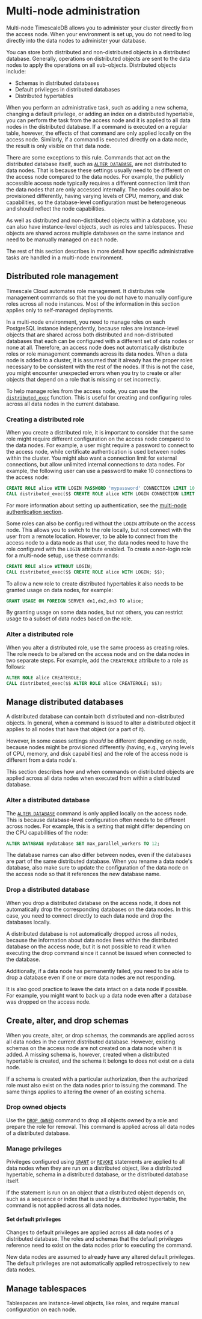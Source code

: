 # Multi-node administration
Multi-node TimescaleDB allows you to administer your cluster directly
from the access node. When your environment is set up, you do not
need to log directly into the data nodes to administer your database.

You can store both distributed and non-distributed objects in
a distributed database. Generally, operations on distributed
objects are sent to the data nodes to apply the operations
on all sub-objects. Distributed objects include:
* Schemas in distributed databases
* Default privileges in distributed databases
* Distributed hypertables

When you perform an administrative task, such as adding a new
schema, changing a default privilege, or adding an index on a
distributed hypertable, you can perform the task from the access node
and it is applied to all data nodes in the distributed database. If a
command is executed on a regular table, however, the effects of that
command are only applied locally on the access node. Similarly, if a
command is executed directly on a data node, the result is only
visible on that data node.

There are some exceptions to this rule. Commands that act on the
distributed database itself, such as [`ALTER
DATABASE`][alter-database], are not distributed to data nodes. That is
because these settings usually need to be different on the access node
compared to the data nodes. For example, the publicly accessible
access node typically requires a different connection limit than the
data nodes that are only accessed internally. The nodes could also be
provisioned differently, having varying levels of CPU, memory, and
disk capabilities, so the database-level configuration must be
heterogeneous and should reflect the node capabilities.

As well as distributed and non-distributed objects within a database,
you can also have instance-level objects, such as roles and
tablespaces. These objects are shared across multiple databases on
the same instance and need to be manually managed on each node.

The rest of this section describes in more detail how specific
administrative tasks are handled in a multi-node environment.

## Distributed role management
<highlight type="important">
Timescale Cloud automates role management. It distributes
role management commands so that the you do not have to
manually configure roles across all node instances. Most of
the information in this section applies only to self-managed
deployments.
</highlight>

In a multi-node environment, you need to manage roles on each
PostgreSQL instance independently, because roles are instance-level
objects that are shared across both distributed and non-distributed
databases that each can be configured with a different set of data
nodes or none at all. Therefore, an access node does not
automatically distribute roles or role management commands across its
data nodes. When a data node is added to a cluster, it is assumed that
it already has the proper roles necessary to be consistent with the
rest of the nodes. If this is not the case, you might encounter
unexpected errors when you try to create or alter objects that depend
on a role that is missing or set incorrectly.

To help manage roles from the access node, you can use the
[`distributed_exec`][distributed_exec] function. This is useful for
creating and configuring roles across all data nodes in the
current database.

### Creating a distributed role
When you create a distributed role, it is important to consider that
the same role might require different configuration on the access node
compared to the data nodes. For example, a user might require a
password to connect to the access node, while certificate
authentication is used between nodes within the cluster. You might
also want a connection limit for external connections, but allow
unlimited internal connections to data nodes. For example, the
following user can use a password to make 10 connections to the access
node:
```sql
CREATE ROLE alice WITH LOGIN PASSWORD 'mypassword' CONNECTION LIMIT 10;
CALL distributed_exec($$ CREATE ROLE alice WITH LOGIN CONNECTION LIMIT -1; $$);
```

For more information about setting up authentication, see the
[multi-node authentication section][multi-node-authentication].

Some roles can also be configured without the `LOGIN` attribute on
the access node. This allows you to switch to the role locally, but not
connect with the user from a remote location. However, to be able to
connect from the access node to a data node as that user, the data
nodes need to have the role configured with the `LOGIN` attribute
enabled. To create a non-login role for a multi-node setup, use these
commands:
```sql
CREATE ROLE alice WITHOUT LOGIN;
CALL distributed_exec($$ CREATE ROLE alice WITH LOGIN; $$);
```
To allow a new role to create distributed hypertables it also needs to
be granted usage on data nodes, for example:
```sql
GRANT USAGE ON FOREIGN SERVER dn1,dn2,dn3 TO alice;
```

By granting usage on some data nodes, but not others, you can
restrict usage to a subset of data nodes based on the role.

### Alter a distributed role
When you alter a distributed role, use the same process as creating
roles. The role needs to be altered on the access node and on the data
nodes in two separate steps. For example, add the `CREATEROLE`
attribute to a role as follows:
```sql
ALTER ROLE alice CREATEROLE;
CALL distributed_exec($$ ALTER ROLE alice CREATEROLE; $$);
```

## Manage distributed databases
A distributed database can contain both distributed and
non-distributed objects. In general, when a command is issued to alter
a distributed object it applies to all nodes that have that object (or
a part of it).

However, in some cases settings *should* be different depending on
node, because nodes might be provisioned differently (having, e.g.,
varying levels of CPU, memory, and disk capabilities) and the role of
the access node is different from a data node's.

This section describes how and when commands on distributed objects
are applied across all data nodes when executed from within a
distributed database.

### Alter a distributed database
The [`ALTER DATABASE`][alter-database] command is only applied locally
on the access node. This is because database-level configuration often
needs to be different across nodes. For example, this is a setting that
might differ depending on the CPU capabilities of the node:
```sql
ALTER DATABASE mydatabase SET max_parallel_workers TO 12;
```

The database names can also differ between nodes, even if the
databases are part of the same distributed database. When you rename a
data node's database, also make sure to update the configuration of
the data node on the access node so that it references the new
database name.

### Drop a distributed database
When you drop a distributed database on the access node, it does not
automatically drop the corresponding databases on the data nodes.
In this case, you need to connect directly to each data node and drop
the databases locally.

A distributed database is not automatically dropped across all nodes,
because the information about data nodes lives within the distributed
database on the access node, but it is not possible to read it when
executing the drop command since it cannot be issued when
connected to the database.

Additionally, if a data node has permanently failed, you need to be able
to drop a database even if one or more data nodes are not responding.

It is also good practice to leave the data intact on a data node if
possible. For example, you might want to back up a data node even
after a database was dropped on the access node.

## Create, alter, and drop schemas
When you create, alter, or drop schemas, the commands are applied
across all data nodes in the current distributed database. However,
existing schemas on the access node are not created on a data node
when it is added. A missing schema is, however, created when a
distributed hypertable is created, and the schema it belongs to does
not exist on a data node.

If a schema is created with a particular authorization, then the
authorized role must also exist on the data nodes prior to issuing the
command. The same things applies to altering the owner of an existing
schema.

### Drop owned objects
Use the [`DROP OWNED`][drop-owned] command to drop all objects
owned by a role and prepare the role for removal. This command is
applied across all data nodes of a distributed database.

### Manage privileges
Privileges configured using [`GRANT`][grant] or [`REVOKE`][revoke]
statements are applied to all data nodes when they are run on a
distributed object, like a distributed hypertable, schema in a distributed
database, or the distributed database itself.

If the statement is run on an object that a distributed object
depends on, such as a sequence or index that is used by a distributed
hypertable, the command is not applied across all data nodes.

#### Set default privileges
Changes to default privileges are applied across all data nodes of a
distributed database. The roles and schemas that the default
privileges reference need to exist on the data nodes prior to
executing the command.

New data nodes are assumed to already have any altered
default privileges. The default privileges are not automatically
applied retrospectively to new data nodes.

## Manage tablespaces
Tablespaces are instance-level objects, like roles, and require
manual configuration on each node.

[distributed_exec]: /api/:currentVersion:/distributed-hypertables/distributed_exec
[multi-node-authentication]: /how-to-guides/multinode-timescaledb/multinode-auth/
[alter-database]: https://www.postgresql.org/docs/current/sql-alterdatabase.html
[grant]: https://www.postgresql.org/docs/current/sql-grant.html
[revoke]: https://www.postgresql.org/docs/current/sql-revoke.html
[drop-owned]: https://www.postgresql.org/docs/current/sql-drop-owned.html
